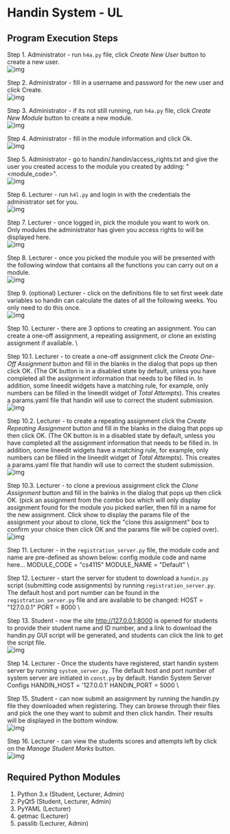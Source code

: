 Handin System - UL
===


Program Execution Steps
---
Step 1. Administrator - run ```h4a.py``` file, click _Create New User_ button to create a new user. \
![img](images/admin_main_window.png)

Step 2. Administrator - fill in a username and password for the new user and click Create. \
![img](images/create_user.png)

Step 3. Administrator - if its not still running, run ```h4a.py``` file, click _Create New Module_ button to create a new module. \
![img](images/admin_main_window.png)

Step 4. Administrator - fill in the module information and click Ok. \
![img](images/admin_main_window.png)

Step 5. Administrator - go to handin/.handin/access_rights.txt and give the user you created access to the module you created by adding: "<username> <module_code>". \
![img](images/access_rights.png)
 
Step 6. Lecturer - run ```h4l.py``` and login in with the credentials the administrator set for you. \
![img](images/user_main_window.png)

Step 7. Lecturer - once logged in, pick the module you want to work on. Only modules the administrator has given you access rights to will be displayed here. \
![img](images/pick_a_module.png)

Step 8. Lecturer - once you picked the module you will be presented with the following window that contains all the functions you can carry out on a module. \
![img](images/main_window.png)

Step 9. (optional) Lecturer - click on the definitions file to set first week date variables so handin can calculate the dates of all the following weeks. You only need to do this once. \
![img](images/create_definitions.png)

Step 10. Lecturer - there are 3 options to creating an assignment. You can create a one-off assignment, a repeating assignment, or clone an existing assignment if available. \

Step 10.1. Lecturer - to create a one-off assignment click the _Create One-Off Assignment_ button and fill in the blanks in the dialog that pops up then click OK. (The OK button is in a disabled state by default, unless you have completed all the assignment information that needs to be filled in. In addition, some lineedit widgets have a matching rule, for example, only numbers can be filled in the lineedit widget of _Total Attempts_). This creates a params.yaml file that handin will use to correct the student submission. \
![img](images/Create_one_off_assignment.png)

Step 10.2. Lecturer - to create a repeating assignment click the _Create Repeating Assignment_ button and fill in the blanks in the dialog that pops up then click OK. (The OK button is in a disabled state by default, unless you have completed all the assignment information that needs to be filled in. In addition, some lineedit widgets have a matching rule, for example, only numbers can be filled in the lineedit widget of _Total Attempts_). This creates a params.yaml file that handin will use to correct the student submission. \
![img](images/create_repeating_assignment.png)

Step 10.3. Lecturer - to clone a previous assignment click the _Clone Assignment_ button and fill in the balnks in the dialog that pops up then click OK. (pick an assignment from the combo box which will only display assignment found for the module you picked earlier, then fill in a name for the new assignment. Click show to display the params file of the assignment your about to clone, tick the "clone this assignment" box to confirm your choice then click OK and the params file will be copied over). \
![img](images/clone_assignment.png)

Step 11. Lecturer - in the ```registration_server.py``` file, the module code and name are pre-defined as shown below:
config module code and name here...
MODULE_CODE = "cs4115"
MODULE_NAME = "Default" \

Step 12. Lecturer - start the server for student to download a ```handin.py``` script (submitting code assignments) by running ```registration_server.py```. 
The default host and port number can be found in the ```registration_server.py``` file and are available to be changed: 
HOST = "127.0.0.1"
PORT = 8000 \

Step 13. Student - now the site http://127.0.0.1:8000 is opened for students to provide their student name and ID number, and a link to download the handin.py GUI script will be generated, and students can click the link to get the script file. \
![img](images/student_registration.png)

Step 14. Lecturer - Once the students have registered, start handin system server by running `system_server.py`. The default host and port number of system server are initiated in `const.py` by default.
Handin System Server Configs
HANDIN_HOST = '127.0.0.1'
HANDIN_PORT = 5000 \

Step 15. Student - can now submit an assignment by running the handin.py file they downloaded when registering. They can browse through their files and pick the one they want to submit and then click handin. Their results will be displayed in the bottom window. \
![img](images/submit_assignment.png)

Step 16. Lecturer - can view the students scores and attempts left by click on the _Manage Student Marks_ button. \
![img](images/manage_student_marks.png)

Required Python Modules
---
1. Python 3.x (Student, Lecturer, Admin)
2. PyQt5 (Student, Lecturer, Admin)
3. PyYAML (Lecturer)
4. getmac (Lecturer)
5. passlib (Lecturer, Admin)
